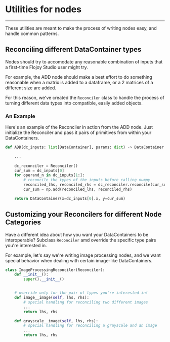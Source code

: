 # Utilities for nodes
---

These utilities are meant to make the process of writing nodes easy, and handle common patterns.

## Reconciling different DataContainer types

Nodes should try to accomodate any reasonable combination of inputs that a first-time Flojoy Studio user might try.

For example, the ADD node should make a best effort to do something reasonable when a matrix is added to a dataframe, or a 2 matrices of a different size are added.

For this reason, we've created the `Reconciler` class to handle the process of turning different data types into compatible, easily added objects. 

### An Example

Here's an example of the Reconciler in action from the ADD node. Just initialize the Reconciler and pass it pairs of primitives from within your DataContainers.

```python
def ADD(dc_inputs: list[DataContainer], params: dict) -> DataContainer:

	...
    
    dc_reconciler = Reconciler()
    cur_sum = dc_inputs[0]
    for operand_n in dc_inputs[1:]:
        # reconcile the types of the inputs before calling numpy
        reconciled_lhs, reconciled_rhs = dc_reconciler.reconcile(cur_sum.y, operand_n.y)
        cur_sum = np.add(reconciled_lhs, reconciled_rhs)

    return DataContainer(x=dc_inputs[0].x, y=cur_sum)
```

## Customizing your Reconcilers for different Node Categories

Have a different idea about how you want your DataContainers to be interoperable? Subclass `Reconciler` amd override the specific type pairs you're interested in.

For example, let's say we're writing image processing nodes, and we want special behavior when dealing with certain image-like DataContainers.


```python
class ImageProcessingReconciler(Reconciler):
    def __init__():
        super().__init__()


    # override only for the pair of types you're interested in! 
    def image__image(self, lhs, rhs):
    	# special handling for reconciling two different images
    	... 
    	return lhs, rhs

    def grayscale__image(self, lhs, rhs):
    	# special handling for reconciling a grayscale and an image
    	... 
    	return lhs, rhs

```
